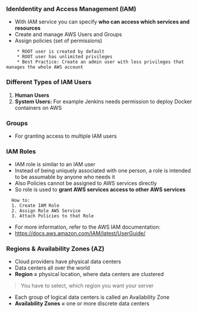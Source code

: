 ### IdenIdentity and Access Management (IAM)
* With IAM service you can specify **who can access which services and resources**
* Create and manage AWS Users and Groups
* Assign policies (set of permissions)

```
    * ROOT user is created by default
    * ROOT user has unlimited privileges
    * Best Practice: Create an admin user with less privileges that manages the whole AWS account
```

### Different Types of IAM Users
1. **Human Users**
2. **System Users:** For example Jenkins needs permission to
deploy Docker containers on AWS

### Groups
* For granting access to multiple IAM users

### IAM Roles
* IAM role is similar to an IAM user
* Instead of being uniquely associated with one person, a
role is intended to be assumable by anyone who needs it
* Also Policies cannot be assigned to AWS services directly
* So role is used to **grant AWS services access to other AWS services**

```
  How to:
  1. Create IAM Role
  2. Assign Role AWS Service
  3. Attach Policies to that Role
```

* For more information, refer to the AWS IAM documentation: 
* https://docs.aws.amazon.com/IAM/latest/UserGuide/

### Regions & Availability Zones (AZ)
* Cloud providers have physical data centers
* Data centers all over the world
* **Region =** physical location, where data centers are clustered
> You have to select, which region you want your server
* Each group of logical data centers is called an Availability Zone
* **Availability Zones =** one or more discrete data centers